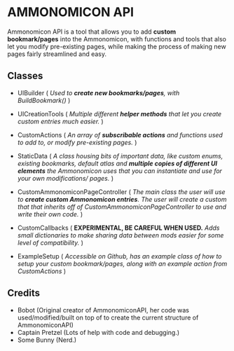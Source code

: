 # AMMONOMICON API

Ammonomicon API is a tool that allows you to add **custom bookmark/pages** into the Ammonomicon, with functions and tools that also let you modify pre-existing pages, while making the process of making new pages fairly streamlined and easy.
##
## Classes
- UIBuilder ( *Used to **create new bookmarks/pages**, with BuildBookmark()* )

- UICreationTools ( *Multiple different **helper methods** that let you create custom entries much easier.* )

- CustomActions ( *An array of **subscribable actions** and functions used to add to, or modify pre-existing pages.* )

- StaticData ( *A class housing bits of important data, like custom enums, existing bookmarks, default atlas and **multiple copies of different UI elements** the Ammonomicon uses that you can instantiate and use for your own modifications/ pages.* )

- CustomAmmonomiconPageController ( *The main class the user will use to **create custom Ammonomicon entries**. The user will create a custom that that inherits off of CustomAmmonomiconPageController to use and write their own code.* )

- CustomCallbacks ( **EXPERIMENTAL, BE CAREFUL WHEN USED.** *Adds small dictionaries to make sharing data between mods easier for some level of compatibility.* )

- ExampleSetup ( *Accessible on Github, has an example class of how to setup your custom bookmark/pages, along with an example action from CustomActions* )

##

## Credits

- Bobot (Original creator of AmmonomiconAPI, her code was used/modified/built on top of to create the current structure of AmmonomiconAPI)
- Captain Pretzel (Lots of help with code and debugging.)
- Some Bunny (Nerd.)